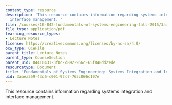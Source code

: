 ```yaml
---
content_type: resource
description: 'This resource contains information regarding systems integration and
  interface management. '
file: /courses/16-842-fundamentals-of-systems-engineering-fall-2015/3aaea35943c6c00192c7765c866c107e_MIT16_842F15_Ses_8_Sys_Int.pdf
file_type: application/pdf
learning_resource_types:
- Lecture Notes
license: https://creativecommons.org/licenses/by-nc-sa/4.0/
ocw_type: OCWFile
parent_title: Lecture Notes
parent_type: CourseSection
parent_uid: 04410431-3f0c-d892-956c-65f848dd2ede
resourcetype: Document
title: 'Fundamentals of Systems Engineering: Systems Integration and Interface Management'
uid: 3aaea359-43c6-c001-92c7-765c866c107e
---
```

This resource contains information regarding systems integration and interface management. 